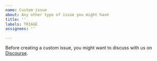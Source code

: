 ```yaml
---
name: Custom issue
about: Any other type of issue you might have
title: ''
labels: TRIAGE
assignees: ''

---
```



Before creating a custom issue, you might want to discuss with us on [Discourse](https://discourse.holoviz.org).
